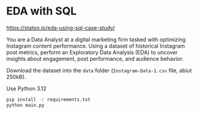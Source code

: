 # EDA with SQL

https://statso.io/eda-using-sql-case-study/

You are a Data Analyst at a digital marketing firm tasked with optimizing Instagram content performance. Using a dataset of historical Instagram post metrics, perform an Exploratory Data Analysis (EDA) to uncover insights about engagement, post performance, and audience behavior.

Download the dataset into the `data` folder (`Instagram-Data-1.csv` file, abiut 250kB).

Use Python 3.12

```bash
pip install -r requirements.txt
python main.py
```
